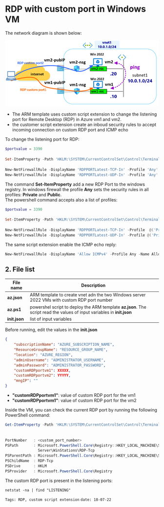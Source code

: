 <properties
pageTitle= 'RDP with custom port in Windows VM'
description= "RDP with custom port in Windows VM"
documentationcenter: na
services=""
documentationCenter="github"
authors="fabferri"
manager=""
editor=""/>

<tags
   ms.service="howto-Azure-examples"
   ms.devlang="na"
   ms.topic="article"
   ms.tgt_pltfrm="na"
   ms.workload="RDP, custom script extension"
   ms.date="18/07/2022"
   ms.review=""
   ms.author="fabferri" />

# RDP with custom port in Windows VM
The network diagram is shown below:

[![1]][1]

* The ARM template uses custom script extension to change the listening port for Remote Desktop (RDP) in Azure vm1 and vm2.<br>
* the customer script extension create an inboud security rules to accept incoming connection on custom RDP port and ICMP echo
 

To change the listening port for RDP:
```powershell
$portvalue = 3390

Set-ItemProperty -Path 'HKLM:\SYSTEM\CurrentControlSet\Control\Terminal Server\WinStations\RDP-Tcp' -name "PortNumber" -Value $portvalue 

New-NetFirewallRule -DisplayName 'RDPPORTLatest-TCP-In' -Profile 'Any' -Direction Inbound -Action Allow -Protocol TCP -LocalPort $portvalue 
New-NetFirewallRule -DisplayName 'RDPPORTLatest-UDP-In' -Profile 'Any' -Direction Inbound -Action Allow -Protocol UDP -LocalPort $portvalue 
```
The command **Set-ItemProperty** add a new RDP Port to the windows registry.
In windows firewall the profile **Any** sets the security rules in all profiles: **Private** and **Public**. <br>
The powershell command accepts also a list of profiles:

```powershell
$portvalue = 3390

Set-ItemProperty -Path 'HKLM:\SYSTEM\CurrentControlSet\Control\Terminal Server\WinStations\RDP-Tcp' -name "PortNumber" -Value $portvalue 

New-NetFirewallRule -DisplayName 'RDPPORTLatest-TCP-In' -Profile  @('Private', 'Public') -Direction Inbound -Action Allow -Protocol TCP -LocalPort $portvalue 
New-NetFirewallRule -DisplayName 'RDPPORTLatest-UDP-In' -Profile @('Private', 'Public') -Direction Inbound -Action Allow -Protocol UDP -LocalPort $portvalue 
```

The same script extension enable the ICMP echo reply:
```powershell
New-NetFirewallRule -DisplayName 'Allow ICMPv4' -Profile Any -Name Allow_ICMPv4_in -Direction Inbound -Action Allow -Protocol ICMPv4 -Enabled True 
``` 

## <a name="list of files"></a>2. File list

| File name            | Description                                                                    |
| -------------------- | ------------------------------------------------------------------------------ |
| **az.json**          | ARM template to create vnet adn the two Windows server 2022 VMs with custom RDP port number |
| **az.ps1**           | powershel script to deploy the ARM template **az.json**. The script read the values of input variables in **init.json**  |
| **init.json**        | list of input variables |

Before running, edit the values in the **init.json**
```json
{
    "subscriptionName": "AZURE_SUBSCRIPTION_NAME",
    "ResourceGroupName": "RESOURCE_GROUP_NAME",
    "location": "AZURE_REGION",
    "adminUsername": "ADMINISTRATOR_USERNAME",
    "adminPassword": "ADMINISTRATOR_PASSWORD",
    "customRDPportvm1": XXXXX,
    "customRDPportvm2": YYYYY,
    "mngIP": ""
}
```
* **"customRDPportvm1"**: value of custom RDP port for the vm1
* **"customRDPportvm1"**: value of custom RDP port for the vm2

Inside the VM, you can check the current RDP port by running the following PowerShell command:
```powershell
Get-ItemProperty -Path 'HKLM:\SYSTEM\CurrentControlSet\Control\Terminal Server\WinStations\RDP-Tcp' -name 'PortNumber'


PortNumber   : <custom_port_number>
PSPath       : Microsoft.PowerShell.Core\Registry::HKEY_LOCAL_MACHINE\SYSTEM\CurrentControlSet\Control\Terminal 
               Server\WinStations\RDP-Tcp
PSParentPath : Microsoft.PowerShell.Core\Registry::HKEY_LOCAL_MACHINE\SYSTEM\CurrentControlSet\Control\Terminal Server\WinStations
PSChildName  : RDP-Tcp
PSDrive      : HKLM
PSProvider   : Microsoft.PowerShell.Core\Registry
```

The custom RDP port is present in the listening ports:
```console
netstat -na | find "LISTENING"
```

`Tags: RDP, custom script extension`
`date: 18-07-22`

<!--Image References-->

[1]: ./media/network-diagram.png "network diagram"

<!--Link References-->

